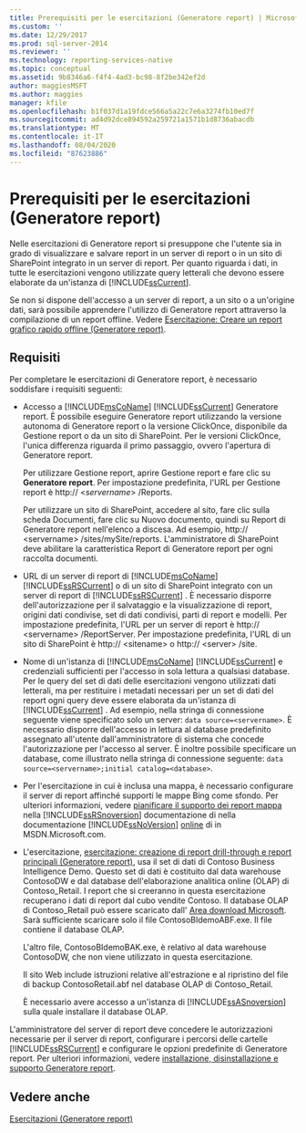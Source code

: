 ```yaml
---
title: Prerequisiti per le esercitazioni (Generatore report) | Microsoft Docs
ms.custom: ''
ms.date: 12/29/2017
ms.prod: sql-server-2014
ms.reviewer: ''
ms.technology: reporting-services-native
ms.topic: conceptual
ms.assetid: 9b8346a6-f4f4-4ad3-bc98-8f2be342ef2d
author: maggiesMSFT
ms.author: maggies
manager: kfile
ms.openlocfilehash: b1f037d1a19fdce566a5a22c7e6a3274fb10ed7f
ms.sourcegitcommit: ad4d92dce894592a259721a1571b1d8736abacdb
ms.translationtype: MT
ms.contentlocale: it-IT
ms.lasthandoff: 08/04/2020
ms.locfileid: "87623886"
---
```

# <a name="prerequisites-for-tutorials-report-builder"></a>Prerequisiti per le esercitazioni (Generatore report)
  Nelle esercitazioni di Generatore report si presuppone che l'utente sia in grado di visualizzare e salvare report in un server di report o in un sito di SharePoint integrato in un server di report. Per quanto riguarda i dati, in tutte le esercitazioni vengono utilizzate query letterali che devono essere elaborate da un'istanza di [!INCLUDE[ssCurrent](../includes/sscurrent-md.md)].  
  
 Se non si dispone dell'accesso a un server di report, a un sito o a un'origine dati, sarà possibile apprendere l'utilizzo di Generatore report attraverso la compilazione di un report offline. Vedere [Esercitazione: Creare un report grafico rapido offline &#40;Generatore report&#41;](report-builder/tutorial-create-a-quick-chart-report-offline-report-builder.md).  
  
## <a name="requirements"></a>Requisiti  
 Per completare le esercitazioni di Generatore report, è necessario soddisfare i requisiti seguenti:  
  
-   Accesso a [!INCLUDE[msCoName](../includes/msconame-md.md)] [!INCLUDE[ssCurrent](../includes/sscurrent-md.md)] Generatore report. È possibile eseguire Generatore report utilizzando la versione autonoma di Generatore report o la versione ClickOnce, disponibile da Gestione report o da un sito di SharePoint. Per le versioni ClickOnce, l'unica differenza riguarda il primo passaggio, ovvero l'apertura di Generatore report.  
  
     Per utilizzare Gestione report, aprire Gestione report e fare clic su **Generatore report**. Per impostazione predefinita, l'URL per Gestione report è http:// \<*servername*> /Reports.  
  
     Per utilizzare un sito di SharePoint, accedere al sito, fare clic sulla scheda Documenti, fare clic su Nuovo documento, quindi su Report di Generatore report nell'elenco a discesa. Ad esempio, http:// \<servername> /sites/mySite/reports. L'amministratore di SharePoint deve abilitare la caratteristica Report di Generatore report per ogni raccolta documenti.  
  
-   URL di un server di report di [!INCLUDE[msCoName](../includes/msconame-md.md)] [!INCLUDE[ssRSCurrent](../includes/ssrscurrent-md.md)] o di un sito di SharePoint integrato con un server di report di [!INCLUDE[ssRSCurrent](../includes/ssrscurrent-md.md)] . È necessario disporre dell'autorizzazione per il salvataggio e la visualizzazione di report, origini dati condivise, set di dati condivisi, parti di report e modelli. Per impostazione predefinita, l'URL per un server di report è http:// \<servername> /ReportServer. Per impostazione predefinita, l'URL di un sito di SharePoint è http:// \<sitename> o http:// \<server> /site.  
  
-   Nome di un'istanza di [!INCLUDE[msCoName](../includes/msconame-md.md)] [!INCLUDE[ssCurrent](../includes/sscurrent-md.md)] e credenziali sufficienti per l'accesso in sola lettura a qualsiasi database. Per le query del set di dati delle esercitazioni vengono utilizzati dati letterali, ma per restituire i metadati necessari per un set di dati del report ogni query deve essere elaborata da un'istanza di [!INCLUDE[ssCurrent](../includes/sscurrent-md.md)] . Ad esempio, nella stringa di connessione seguente viene specificato solo un server: `data source=<servername>`. È necessario disporre dell'accesso in lettura al database predefinito assegnato all'utente dall'amministratore di sistema che concede l'autorizzazione per l'accesso al server. È inoltre possibile specificare un database, come illustrato nella stringa di connessione seguente: `data source=<servername>;initial catalog=<database>`.  
  
-   Per l'esercitazione in cui è inclusa una mappa, è necessario configurare il server di report affinché supporti le mappe Bing come sfondo. Per ulteriori informazioni, vedere [pianificare il supporto dei report mappa](plan-for-map-report-support.md) nella [!INCLUDE[ssRSnoversion](../includes/ssrsnoversion-md.md)] documentazione di nella documentazione [!INCLUDE[ssNoVersion](../includes/ssnoversion-md.md)] [online](https://go.microsoft.com/fwlink/?LinkId=154888) di in MSDN.Microsoft.com.  
  
-   L'esercitazione, [esercitazione: creazione di report drill-through e report principali &#40;Generatore report&#41;](tutorial-creating-drillthrough-and-main-reports-report-builder.md), usa il set di dati di Contoso Business Intelligence Demo. Questo set di dati è costituito dal data warehouse ContosoDW e dal database dell'elaborazione analitica online (OLAP) di Contoso_Retail. I report che si creeranno in questa esercitazione recuperano i dati di report dal cubo vendite Contoso. Il database OLAP di Contoso_Retail può essere scaricato dall' [Area download Microsoft](https://www.microsoft.com/download/details.aspx?id=18279). Sarà sufficiente scaricare solo il file ContosoBIdemoABF.exe. Il file contiene il database OLAP.  
  
     L'altro file, ContosoBIdemoBAK.exe, è relativo al data warehouse ContosoDW, che non viene utilizzato in questa esercitazione.  
  
     Il sito Web include istruzioni relative all'estrazione e al ripristino del file di backup ContosoRetail.abf nel database OLAP di Contoso_Retail.  
  
     È necessario avere accesso a un'istanza di [!INCLUDE[ssASnoversion](../includes/ssasnoversion-md.md)] sulla quale installare il database OLAP.  
  
 L'amministratore del server di report deve concedere le autorizzazioni necessarie per il server di report, configurare i percorsi delle cartelle [!INCLUDE[ssRSCurrent](../includes/ssrscurrent-md.md)] e configurare le opzioni predefinite di Generatore report. Per ulteriori informazioni, vedere [installazione, disinstallazione e supporto Generatore report](install-uninstall-and-report-builder-support.md).  
  
## <a name="see-also"></a>Vedere anche  
 [Esercitazioni &#40;Generatore report&#41;](report-builder-tutorials.md)  
  
  
